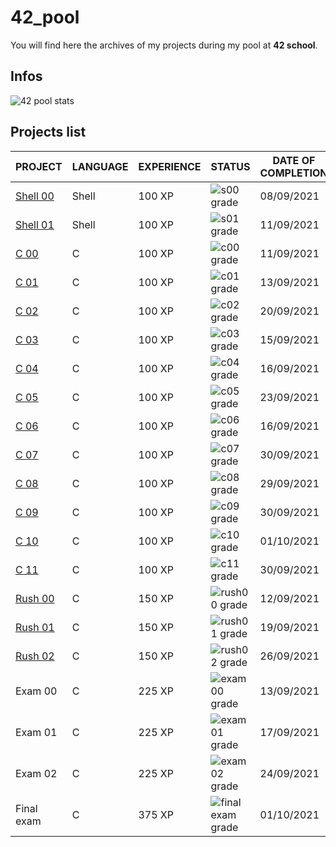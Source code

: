 # 42_pool

You will find here the archives of my projects during my pool at **42 school**.

## Infos

![42 pool stats](https://badge42.vercel.app/api/v2/cl1m1z528009409l5bo2ovzih/stats?cursusId=9&coalitionId=piscine)

## Projects list

| PROJECT | LANGUAGE | EXPERIENCE | STATUS | DATE OF COMPLETION |
| ------- | -------- | ---------- | ------ | ------------------ |
| [Shell 00](./s_00) | Shell | 100 XP | ![s00 grade](https://badge42.vercel.app/api/v2/cl1m1z528009409l5bo2ovzih/project/2325906) | 08/09/2021 |
| [Shell 01](./s_01) | Shell | 100 XP | ![s01 grade](https://badge42.vercel.app/api/v2/cl1m1z528009409l5bo2ovzih/project/2327501) | 11/09/2021 |
| [C 00](./c_00) | C | 100 XP | ![c00 grade](https://badge42.vercel.app/api/v2/cl1m1z528009409l5bo2ovzih/project/2329474) | 11/09/2021 |
| [C 01](./c_01) | C | 100 XP | ![c01 grade](https://badge42.vercel.app/api/v2/cl1m1z528009409l5bo2ovzih/project/2334852) | 13/09/2021 |
| [C 02](./c_02) | C | 100 XP | ![c02 grade](https://badge42.vercel.app/api/v2/cl1m1z528009409l5bo2ovzih/project/2335154) | 20/09/2021 |
| [C 03](./c_03) | C | 100 XP | ![c03 grade](https://badge42.vercel.app/api/v2/cl1m1z528009409l5bo2ovzih/project/2335155) | 15/09/2021 |
| [C 04](./c_04) | C | 100 XP | ![c04 grade](https://badge42.vercel.app/api/v2/cl1m1z528009409l5bo2ovzih/project/2340963) | 16/09/2021 |
| [C 05](./c_05) | C | 100 XP | ![c05 grade](https://badge42.vercel.app/api/v2/cl1m1z528009409l5bo2ovzih/project/2346772) | 23/09/2021 |
| [C 06](./c_06) | C | 100 XP | ![c06 grade](https://badge42.vercel.app/api/v2/cl1m1z528009409l5bo2ovzih/project/2341213) | 16/09/2021 |
| [C 07](./c_07) | C | 100 XP | ![c07 grade](https://badge42.vercel.app/api/v2/cl1m1z528009409l5bo2ovzih/project/2342498) | 30/09/2021 |
| [C 08](./c_08) | C | 100 XP | ![c08 grade](https://badge42.vercel.app/api/v2/cl1m1z528009409l5bo2ovzih/project/2351841) | 29/09/2021 |
| [C 09](./c_09) | C | 100 XP | ![c09 grade](https://badge42.vercel.app/api/v2/cl1m1z528009409l5bo2ovzih/project/2361359) | 30/09/2021 |
| [C 10](./c_10) | C | 100 XP | ![c10 grade](https://badge42.vercel.app/api/v2/cl1m1z528009409l5bo2ovzih/project/2361806) | 01/10/2021 |
| [C 11](./c_11) | C | 100 XP | ![c11 grade](https://badge42.vercel.app/api/v2/cl1m1z528009409l5bo2ovzih/project/2361805) | 30/09/2021 |
| [Rush 00](./rush_00) | C | 150 XP | ![rush00 grade](https://badge42.vercel.app/api/v2/cl1m1z528009409l5bo2ovzih/project/2334266) | 12/09/2021 |
| [Rush 01](./rush_01) | C | 150 XP | ![rush01 grade](https://badge42.vercel.app/api/v2/cl1m1z528009409l5bo2ovzih/project/2344189) | 19/09/2021 |
| [Rush 02](./rush_02) | C | 150 XP | ![rush02 grade](https://badge42.vercel.app/api/v2/cl1m1z528009409l5bo2ovzih/project/2350928) | 26/09/2021 |
| Exam 00 | C | 225 XP | ![exam00 grade](https://badge42.vercel.app/api/v2/cl1m1z528009409l5bo2ovzih/project/2337449) | 13/09/2021 |
| Exam 01 | C | 225 XP | ![exam01 grade](https://badge42.vercel.app/api/v2/cl1m1z528009409l5bo2ovzih/project/2342288) | 17/09/2021 |
| Exam 02 | C | 225 XP | ![exam02 grade](https://badge42.vercel.app/api/v2/cl1m1z528009409l5bo2ovzih/project/2350924) | 24/09/2021 |
| Final exam | C | 375 XP | ![final exam grade](https://badge42.vercel.app/api/v2/cl1m1z528009409l5bo2ovzih/project/2360157) | 01/10/2021 |
